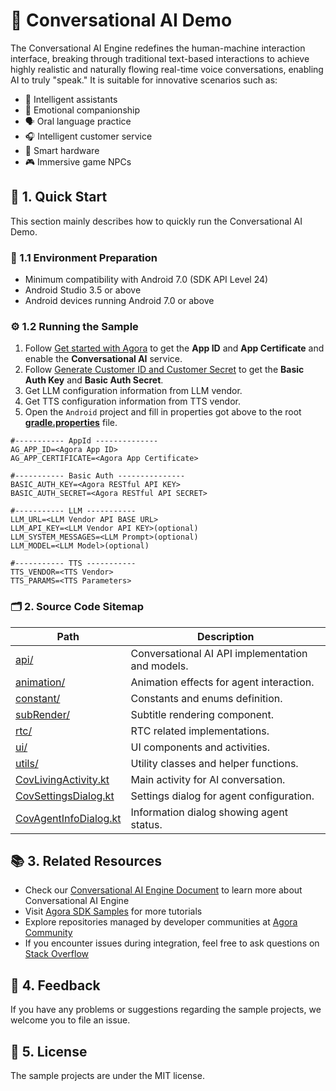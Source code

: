 # 🌟 Conversational AI Demo

The Conversational AI Engine redefines the human-machine interaction interface, breaking through traditional text-based interactions to achieve highly realistic and naturally flowing real-time voice conversations, enabling AI to truly "speak." It is suitable for innovative scenarios such as:

- 🤖 Intelligent assistants
- 💞 Emotional companionship
- 🗣️ Oral language practice
- 🎧 Intelligent customer service
- 📱 Smart hardware
- 🎮 Immersive game NPCs

## 🚀 1. Quick Start

This section mainly describes how to quickly run the Conversational AI Demo.

### 📱 1.1 Environment Preparation

- Minimum compatibility with Android 7.0 (SDK API Level 24)
- Android Studio 3.5 or above
- Android devices running Android 7.0 or above

### ⚙️ 1.2 Running the Sample

1. Follow [Get started with Agora](https://docs-preview.agora.io/en/conversational-ai/get-started/manage-agora-account) to get the **App ID** and **App Certificate** and enable the **Conversational AI** service.
2. Follow [Generate Customer ID and Customer Secret](https://docs.agora.io/en/conversational-ai/rest-api/restful-authentication#generate-customer-id-and-customer-secret) to get the **Basic Auth Key** and **Basic Auth Secret**.
3. Get LLM configuration information from LLM vendor.
4. Get TTS configuration information from TTS vendor.
5. Open the `Android` project and fill in properties got above to the root [**gradle.properties**](../../gradle.properties) file.

```
#----------- AppId --------------
AG_APP_ID=<Agora App ID>
AG_APP_CERTIFICATE=<Agora App Certificate>

#----------- Basic Auth ---------------
BASIC_AUTH_KEY=<Agora RESTful API KEY>
BASIC_AUTH_SECRET=<Agora RESTful API SECRET>

#----------- LLM -----------
LLM_URL=<LLM Vendor API BASE URL>
LLM_API_KEY=<LLM Vendor API KEY>(optional)
LLM_SYSTEM_MESSAGES=<LLM Prompt>(optional)
LLM_MODEL=<LLM Model>(optional)

#----------- TTS -----------
TTS_VENDOR=<TTS Vendor>
TTS_PARAMS=<TTS Parameters>
```

### 🗂️ 2. Source Code Sitemap

| Path                                                                                                    | Description                                      |
| ------------------------------------------------------------------------------------------------------- | ------------------------------------------------ |
| [api/](Android/scenes/convoai/src/main/java/io/agora/scene/convoai/api)                                    | Conversational AI API implementation and models. |
| [animation/](Android/scenes/convoai/src/main/java/io/agora/scene/convoai/animation)                        | Animation effects for agent interaction.         |
| [constant/](Android/scenes/convoai/src/main/java/io/agora/scene/convoai/constant)                          | Constants and enums definition.                  |
| [subRender/](Android/scenes/convoai/src/main/java/io/agora/scene/convoai/subRender/v2)                     | Subtitle rendering component.                    |
| [rtc/](Android/scenes/convoai/src/main/java/io/agora/scene/convoai/rtc)                                    | RTC related implementations.                     |
| [ui/](Android/scenes/convoai/src/main/java/io/agora/scene/convoai/ui)                                      | UI components and activities.                    |
| [utils/](Android/scenes/convoai/src/main/java/io/agora/scene/convoai/utils)                                | Utility classes and helper functions.            |
| [CovLivingActivity.kt](Android/scenes/convoai/src/main/java/io/agora/scene/convoai/CovLivingActivity.kt)   | Main activity for AI conversation.               |
| [CovSettingsDialog.kt](Android/scenes/convoai/src/main/java/io/agora/scene/convoai/CovSettingsDialog.kt)   | Settings dialog for agent configuration.         |
| [CovAgentInfoDialog.kt](Android/scenes/convoai/src/main/java/io/agora/scene/convoai/CovAgentInfoDialog.kt) | Information dialog showing agent status.         |

## 📚 3. Related Resources

- Check our [Conversational AI Engine Document](https://docs.agora.io/en/conversational-ai/overview/product-overview) to learn more about Conversational AI Engine
- Visit [Agora SDK Samples](https://github.com/AgoraIO) for more tutorials
- Explore repositories managed by developer communities at [Agora Community](https://github.com/AgoraIO-Community)
- If you encounter issues during integration, feel free to ask questions on [Stack Overflow](https://stackoverflow.com/questions/tagged/agora.io)

## 💬 4. Feedback

If you have any problems or suggestions regarding the sample projects, we welcome you to file an issue.

## 📜 5. License

The sample projects are under the MIT license.
